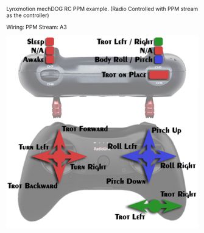 Lynxmotion mechDOG RC PPM example. (Radio Controlled with PPM stream as the controller)

Wiring:
  PPM Stream: A3
  
![Alt Text](https://github.com/Lynxmotion/SES-V2-mechDOG/blob/master/mechDOG_RC_PPM/SESV2-mechDOG-Setup-RC-Control-REV2.PNG)
